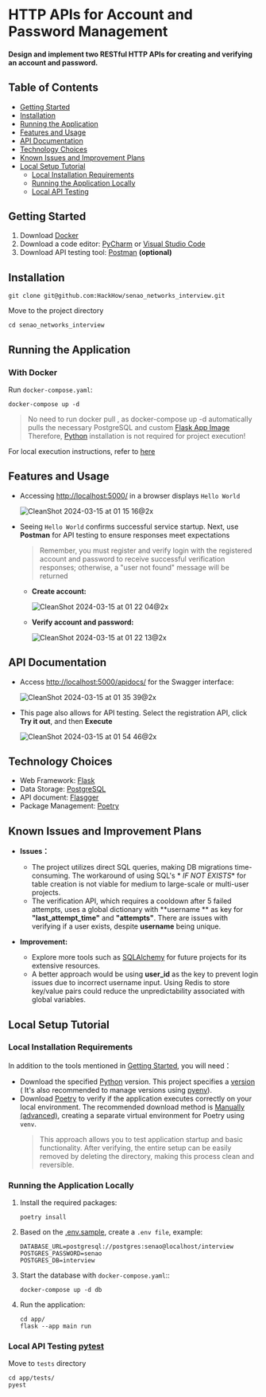 # HTTP APIs for Account and Password Management

#### Design and implement two RESTful HTTP APIs for creating and verifying an account and password.

## Table of Contents

- [Getting Started](#getting-started)
- [Installation](#installation)
- [Running the Application](#running-the-application)
- [Features and Usage](#features-and-usage)
- [API Documentation](#api-documentation)
- [Technology Choices](#technology-choices)
- [Known Issues and Improvement Plans](#known-issues-and-improvement-plans)
- [Local Setup Tutorial](#local-setup-tutorial)
    - [Local Installation Requirements](#local-installation-requirements)
    - [Running the Application Locally](#running-the-application-locally)
    - [Local API Testing](#local-api-testing)

## Getting Started

1. Download [Docker](https://www.docker.com/products/docker-desktop/)
2. Download a code editor: [PyCharm](https://www.jetbrains.com/pycharm/download/?section=mac)
   or [Visual Studio Code](https://code.visualstudio.com/)
3. Download API testing tool: [Postman](https://www.postman.com/downloads/) **(optional)**

## Installation

```shell
git clone git@github.com:HackHow/senao_networks_interview.git
```

Move to the project directory

```shell
cd senao_networks_interview
```

## Running the Application

### With Docker

Run `docker-compose.yaml`:

```shell
docker-compose up -d
```

> No need to run docker pull <image>, as docker-compose up -d automatically pulls the necessary PostgreSQL and
> custom [Flask App Image](https://hub.docker.com/repository/docker/howard23/senao-networks-interview-flask-app/general)
> Therefore, [Python](https://www.python.org/) installation is not required for project execution!

For local execution instructions, refer to [here](#local-setup-tutorial)

## Features and Usage

- Accessing [http://localhost:5000/](http://localhost:5000/) in a browser displays `Hello World`

  ![CleanShot 2024-03-15 at 01 15 16@2x](https://github.com/HackHow/senao_networks_interview/assets/56557271/64b6a288-95e2-4f0b-9be3-ac426eae4a44)

- Seeing `Hello World` confirms successful service startup. Next, use **Postman** for API testing to ensure responses
  meet expectations
  > Remember, you must register and verify login with the registered account and password to receive successful
  verification responses; otherwise, a "user not found" message will be returned

    - **Create account:**

      ![CleanShot 2024-03-15 at 01 22 04@2x](https://github.com/HackHow/senao_networks_interview/assets/56557271/b9b82725-2e05-40f8-8455-a22df4223b29)

    - **Verify account and password:**

      ![CleanShot 2024-03-15 at 01 22 13@2x](https://github.com/HackHow/senao_networks_interview/assets/56557271/1f34ac80-47f4-4bdd-b3f4-dbe5d54bcf5c)

## API Documentation

- Access [http://localhost:5000/apidocs/](http://localhost:5000/apidocs/) for the Swagger interface:

  ![CleanShot 2024-03-15 at 01 35 39@2x](https://github.com/HackHow/senao_networks_interview/assets/56557271/eaa3cbba-45e6-4885-876c-b07f05ebb4ea)

- This page also allows for API testing. Select the registration API, click **Try it out**, and then **Execute**

  ![CleanShot 2024-03-15 at 01 54 46@2x](https://github.com/HackHow/senao_networks_interview/assets/56557271/910b363b-956a-4382-932e-3ef63667ef25)

## Technology Choices

- Web Framework: [Flask](https://flask.palletsprojects.com/en/3.0.x/)
- Data Storage: [PostgreSQL](https://www.postgresql.org/)
- API document: [Flasgger](https://github.com/flasgger/flasgger)
- Package Management: [Poetry](https://python-poetry.org/docs/)

## Known Issues and Improvement Plans

- **Issues：**
    - The project utilizes direct SQL queries, making DB migrations time-consuming. The workaround of using SQL's *
      *_IF NOT EXISTS_** for table creation is not viable for medium to large-scale or multi-user projects.
    - The verification API, which requires a cooldown after 5 failed attempts, uses a global dictionary with **username
      ** as key for **"last_attempt_time"** and **"attempts"**. There are issues with verifying if a user exists,
      despite **username** being unique.

- **Improvement:**
    - Explore more tools such as [SQLAlchemy](https://www.sqlalchemy.org/) for future projects for its extensive
      resources.
    - A better approach would be using **user_id** as the key to prevent login issues due to incorrect username input.
      Using Redis to store key/value pairs could reduce the unpredictability associated with global variables.

## Local Setup Tutorial

### Local Installation Requirements

In addition to the tools mentioned in [Getting Started](#getting-started), you will need：

- Download the specified [Python](https://www.python.org/) version. This project specifies
  a [version](https://github.com/HackHow/senao_networks_interview/blob/docs/add_user_guide_content/.python-version) (
  It's also recommended to manage versions using [pyenv](https://github.com/pyenv/pyenv?tab=readme-ov-file#unixmacos)).
- Download [Poetry](https://python-poetry.org/docs/#installation) to verify if the application executes correctly on
  your local environment. The recommended download method
  is [Manually (advanced)](https://python-poetry.org/docs/#installation), creating a separate virtual environment for
  Poetry using `venv`.
  > This approach allows you to test application startup and basic functionality. After verifying,
  the entire setup can be easily removed by deleting the directory, making this process clean and reversible.

### Running the Application Locally

1. Install the required packages:
    ```shell
    poetry insall
    ```

2. Based on
   the [.env.sample](https://github.com/HackHow/senao_networks_interview/blob/docs/add_user_guide_content/.env.example),
   create a `.env file`, example:
    ```text
   DATABASE_URL=postgresql://postgres:senao@localhost/interview
    POSTGRES_PASSWORD=senao
    POSTGRES_DB=interview
   ```

3. Start the database with `docker-compose.yaml`::
    ```shell
    docker-compose up -d db
    ```

4. Run the application:
    ```shell
    cd app/
    flask --app main run 
    ```

### Local API Testing [pytest](https://docs.pytest.org/en/8.0.x/)

Move to `tests` directory

```shell
cd app/tests/
pyest
```

